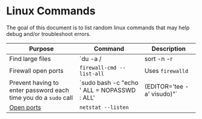 # Linux Commands

The goal of this document is to list random linux commands that may help debug and/or troubleshoot errors.

Purpose | Command | Description
------ | ------ | ------
Find large files | `du -a / | sort -n -r | head -n 20` | Finds largest 20 files/directories
Firewall open ports | `firewall-cmd --list-all` | Uses `firewalld`
Prevent having to enter password each time you do a `sudo` call | `sudo bash -c "echo '<username> ALL = NOPASSWD : ALL' | (EDITOR='tee -a' visudo)"` |
[Open ports](http://www.cyberciti.biz/faq/how-do-i-find-out-what-ports-are-listeningopen-on-my-linuxfreebsd-server/) | `netstat --listen` |
